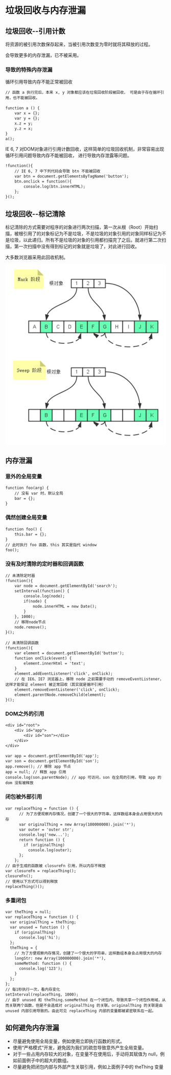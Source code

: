 # 垃圾回收与内存泄漏

## 垃圾回收--引用计数

将资源的被引用次数保存起来，当被引用次数变为零时就将其释放的过程。

会导致更多的内存泄漏，已不被采用。

### 导致的特殊内存泄漏

循环引用导致内存不能正常被回收

```
// 函数 a 执行完后，本来 x, y 对象都应该在垃圾回收阶段被回收， 可是由于存在循环引用，也不能被回收。

function a () {
    var x = {};
    var y = {};
    x.z = y;
    y.z = x;
}
a();
```

IE 6, 7 对DOM对象进行引用计数回收，这样简单的垃圾回收机制，非常容易出现循环引用问题导致内存不能被回收， 进行导致内存泄露等问题。

```
!function(){
    // IE 6, 7 中下列代码会导致 btn 不能被回收
    var btn = document.getElementsByTagName('button');
    btn.onclick = function(){
        console.log(btn.innerHTML);
    };
}();
```

## 垃圾回收--标记清除

标记清除的方式需要对程序的对象进行两次扫描，第一次从根（Root）开始扫描，被根引用了的对象标记为不是垃圾，不是垃圾的对象引用的对象同样标记为不是垃圾，以此递归。所有不是垃圾的对象的引用都扫描完了之后。就进行第二次扫描，第一次扫描中没有得到标记的对象就是垃圾了，对此进行回收。

大多数浏览器采用此回收机制。

![](mark-sweep.png)

## 内存泄漏

### 意外的全局变量

```
function foo(arg) {
    // 没有 var 时，默认全局
    bar = {};
}
```

### 偶然创建全局变量

```
function foo() {
    this.bar = {};
}
// 此时执行 foo 函数，this 其实是指代 window
foo();
```

### 没有及时清除的定时器和回调函数

```
// 未清除定时器
!function(){
    var node = document.getElementById('search');
    setInterval(function() {
        console.log(node);
        if(node) {
            node.innerHTML = new Date();
        }
    }, 1000);
    // 移除node节点
    node.remove();
}();

// 未清除回调函数
!function(){
    var element = document.getElementById('button');
    function onClick(event) {
        element.innerHtml = 'text';
    }
    element.addEventListener('click', onClick);
    // 在 IE6、IE7 浏览器上，移除 node 之前需要手动的 removeEventListener，这样才能保证 element 被正常回收（其实就是循环引用）
    element.removeEventListener('click', onClick);
    element.parentNode.removeChild(element);
}();
```

### DOM之外的引用

```
<div id="root">
    <div id="app">
        <div id="son"></div>
    </div>
</div>

var app = document.getElementById('app');
var son = document.getElementById('son');
app.remove(); // 移除 app 节点
app = null; // 释放 app 引用
console.log(son.parentNode); // app 可访问，son 在全局的引用，导致 app 的 dom 没有被释放
```

### 闭包被外部引用

```
var replaceThing = function () {
      // 为了方便观察内存情况，创建了一个很大的字符串，这样数组本身会占用很大的内存
      var originalThing = new Array(100000000).join('*');
      var outer = 'outer str';
      console.log('new...');
      return function () {
        if (originalThing)
          console.log(outer);
      };
    };
// 由于生成的函数被 closureFn 引用，所以内存不释放
var closureFn = replaceThing();
closureFn();
// 使用以下方式可以得到释放
replaceThing()();
```

### 多重闭包

```
var theThing = null;
var replaceThing = function () {
  var originalThing = theThing;
  var unused = function () {
    if (originalThing)
      console.log('hi');
  };
  theThing = {
    // 为了方便观察内存情况，创建了一个很大的字符串，这样数组本身会占用很大的内存
    longStr: new Array(100000000).join('*'),
    someMethod: function () {
      console.log('123');
    }
  };
};
// 每1秒执行一次，看内存变化
setInterval(replaceThing, 1000);
// 由于 unused 和 theThing.someMethod 在一个闭包内，导致共享一个闭包作用域，从而关联两个函数，但是不会造成对 originalThing 的关联。originalThing 的关联是由 unused 内部引用导致的。由此可见 replaceThing 内部的变量都被紧密联系在一起。
```

## 如何避免内存泄漏

- 尽量避免使用全局变量，例如使用立即执行函数的形式。
- 使用“严格模式”开发，避免因为我们的疏忽导致意外产生全局变量。
- 对于一些占用内存较大的对象，在变量不在使用后，手动将其赋值为 null，例如前面例子中的超大的数组。
- 尽量避免把闭包内部与外部产生关联引用，例如上面例子中的 theThing 变量